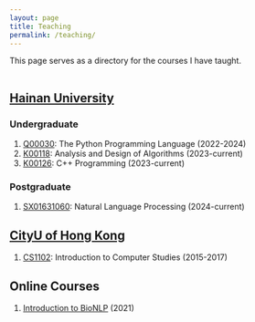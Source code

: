 ```yaml
---
layout: page
title: Teaching
permalink: /teaching/
---
```


This page serves as a directory for the courses I have taught.

<hr style="clear:both;visibility: hidden;" />


## [Hainan University](https://jxpt.hainanu.edu.cn/meol/teacherLesson.do?uid=175577)

### Undergraduate
1. [Q00030](https://jxpt.hainanu.edu.cn/meol/jpk/course/layout/newpage/index.jsp?courseId=59629): The Python Programming Language (2022-2024)
2. [K00118](https://jxpt.hainanu.edu.cn/meol/jpk/course/layout/newpage/index.jsp?courseId=62331): Analysis and Design of Algorithms (2023-current)
3. [K00126](https://jxpt.hainanu.edu.cn/meol/jpk/course/layout/newpage/index.jsp?courseId=70955): C++ Programming (2023-current)

### Postgraduate
1. [SX01631060](https://mooc1.chaoxing.com/course/241051237.html): Natural Language Processing (2024-current)

## [CityU of Hong Kong](https://scholars.cityu.edu.hk/en/persons/shankai-yan(3933390b-8f19-442b-ae80-3bf346977b4f).html)

1. [CS1102](https://www.cityu.edu.hk/ug/201516/course/CS1102.htm): Introduction to Computer Studies (2015-2017)


## Online Courses
<!-- 1. [BioNLP](https://skyan.me/lectures/online/bionlp-intro): [HSE University 2nd Summer School on Machine Learning in Bioinformatics](https://cs.hse.ru/en/ssml/) (2021) -->
1. [Introduction to BioNLP](https://skyan.me/lectures/online/bionlp-intro) (2021)
